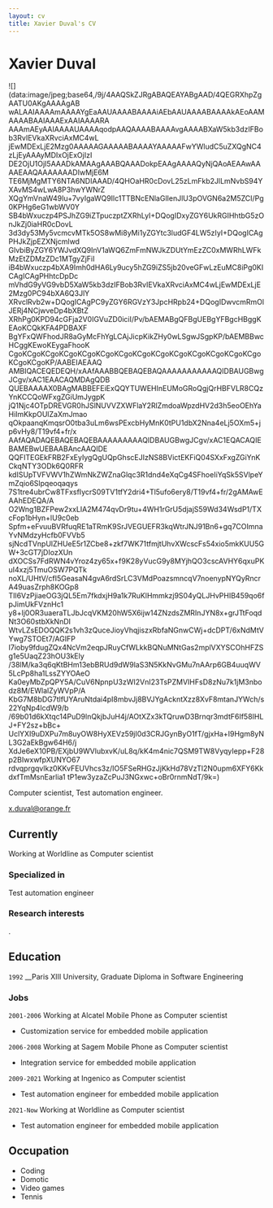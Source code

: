```yaml
---
layout: cv
title: Xavier Duval's CV
---
```

# Xavier Duval
![](data:image/jpeg;base64,/9j/4AAQSkZJRgABAQEAYABgAAD/4QEGRXhpZgAATU0AKgAAAAgAB
wALAAIAAAAmAAAAYgEaAAUAAAABAAAAiAEbAAUAAAABAAAAkAEoAAMAAAABAAIAAAExAAIAAAARA
AAAmAEyAAIAAAAUAAAAqodpAAQAAAABAAAAvgAAAABXaW5kb3dzIFBob3RvIEVkaXRvciAxMC4wL
jEwMDExLjE2Mzg0AAAAAGAAAAABAAAAYAAAAAFwYWludC5uZXQgNC4zLjEyAAAyMDIxOjExOjIzI
DE2OjU1OjI5AAADkAMAAgAAABQAAADokpEAAgAAAAQyNjQAoAEAAwAAAAEAAQAAAAAAADIwMjE6M
TE6MjMgMTY6NTA6NDIAAAD/4QHOaHR0cDovL25zLmFkb2JlLmNvbS94YXAvMS4wLwA8P3hwYWNrZ
XQgYmVnaW49Iu+7vyIgaWQ9Ilc1TTBNcENlaGlIenJlU3pOVGN6a2M5ZCI/Pg0KPHg6eG1wbWV0Y
SB4bWxuczp4PSJhZG9iZTpuczptZXRhLyI+DQogIDxyZGY6UkRGIHhtbG5zOnJkZj0iaHR0cDovL
3d3dy53My5vcmcvMTk5OS8wMi8yMi1yZGYtc3ludGF4LW5zIyI+DQogICAgPHJkZjpEZXNjcmlwd
GlvbiByZGY6YWJvdXQ9InV1aWQ6ZmFmNWJkZDUtYmEzZC0xMWRhLWFkMzEtZDMzZDc1MTgyZjFiI
iB4bWxuczp4bXA9Imh0dHA6Ly9ucy5hZG9iZS5jb20veGFwLzEuMC8iPg0KICAgICAgPHhtcDpDc
mVhdG9yVG9vbD5XaW5kb3dzIFBob3RvIEVkaXRvciAxMC4wLjEwMDExLjE2Mzg0PC94bXA6Q3JlY
XRvclRvb2w+DQogICAgPC9yZGY6RGVzY3JpcHRpb24+DQogIDwvcmRmOlJERj4NCjwveDp4bXBtZ
XRhPg0KPD94cGFja2V0IGVuZD0iciI/Pv/bAEMABgQFBgUEBgYFBgcHBggKEAoKCQkKFA4PDBAXF
BgYFxQWFhodJR8aGyMcFhYgLCAjJicpKikZHy0wLSgwJSgpKP/bAEMBBwcHCggKEwoKEygaFhooK
CgoKCgoKCgoKCgoKCgoKCgoKCgoKCgoKCgoKCgoKCgoKCgoKCgoKCgoKCgoKCgoKP/AABEIAEAAQ
AMBIQACEQEDEQH/xAAfAAABBQEBAQEBAQAAAAAAAAAAAQIDBAUGBwgJCgv/xAC1EAACAQMDAgQDB
QUEBAAAAX0BAgMABBEFEiExQQYTUWEHInEUMoGRoQgjQrHBFVLR8CQzYnKCCQoWFxgZGiUmJygpK
jQ1Njc4OTpDREVGR0hJSlNUVVZXWFlaY2RlZmdoaWpzdHV2d3h5eoOEhYaHiImKkpOUlZaXmJmao
qOkpaanqKmqsrO0tba3uLm6wsPExcbHyMnK0tPU1dbX2Nna4eLj5OXm5+jp6vHy8/T19vf4+fr/x
AAfAQADAQEBAQEBAQEBAAAAAAAAAQIDBAUGBwgJCgv/xAC1EQACAQIEBAMEBwUEBAABAncAAQIDE
QQFITEGEkFRB2FxEyIygQgUQpGhscEJIzNS8BVictEKFiQ04SXxFxgZGiYnKCkqNTY3ODk6Q0RFR
kdISUpTVFVWV1hZWmNkZWZnaGlqc3R1dnd4eXqCg4SFhoeIiYqSk5SVlpeYmZqio6Slpqeoqaqys
7S1tre4ubrCw8TFxsfIycrS09TV1tfY2dri4+Tl5ufo6ery8/T19vf4+fr/2gAMAwEAAhEDEQA/A
O2Wng1BZFPew2xxLIA2M474qvDr9tu+4WH1rGrU5djajS59Wd34WsdP1/TXcFop1bHyn+lU9c0eb
Spfm+eFvuuBVRfuqRE1aTRmK9SrJVEGUEFR3kqWtrJNJ91Bn6+gq7COImnaYvNMdzyHcfb0FVVb5
sjNcdTVnpUlZHUeE5r1ZCbe8+zkf7WK71tfmjtUhvXWcscFs54xio5mkKUU5GW+3cGT7jDIozXUn
dXOCSs7FdRWN4vYroz4zy65x+f9K28yVucG9y8MYjhQO3cscAVHY6qxuPKuI4xzj5TmuOSW7PQTk
noXL/UHtV/cfI5GeasaN4gvA6rdSrLC3VMdPoazsmncqV7noenypNYQyRncrA49uasZrph8KOGp8
TIl6VzPjiaeOG3jQL5Em7fkdxjH9a1k7RuKlHmmkzj9S04yQLJHvPHIB459qo6fpJimUkFVznHc1
y8+lj0OR3uaeraTLJbJcqVKM20hW5X6ijw14ZNzdsZMRInJYN8x+grJTtFoqdNt3O60stbXkNnDI
WtvLZsEDOQQK2s1vh3zQuceJioyVhqjiszxRbfaNGnwCWj+dcDPT/6xNdMtVYwg7STOEt7/AGIFP
I7ioby9fdugZQx4NcVm2eqpJRuyCfWLkkBQNuMNtGas2mplVXYSCOhHFZSg1e5UaqZ23hOU3kEly
/38lM/ka3q6qKtBHm13ebBRUd9dW9laS3N5KkNvGMu7nAArp6GB4uuqWV5LcPp8ha1LssZYYOAeO
Ka0eyMbZpQPY5A/CuV6NpnpU3zWI2VnI23TsPZMVIHFsD8zNu7k1jM3nbodz8M/EWlalZyWVpP/A
KbG7M8bDG7tlfUYAruNtdai4pI8mbvJj8BVJYgAckntXzz8XvF8mtanJYWch/s22YqNp4lcdW9/b
/69b01d6kXtqc14PuD9lnQkjbJuH4j/AOtXZx3kTQruwD3Brnqr3mdtF6If58IHLJ+FY2sz+bBc+
UclYXI9uDXPu7m8uyOW8HyXEVz59jI0d3CRJGynByO1fT/gjxHa+I9Hgm8yNL3G2aEkBgw64H6/j
XdJe6eX10PB/EXjbU9WVlubxvK/uL8q/kK4m4nic7QSM9TW8VyqyIepp+F28p2BIwxwfpXUNYO67
rdvqprgqvlkz0KKvFEUVhcs3z/IO5FSeRHGzJjKkHd78VzTl2N0upm6XFY6KkdxfTmMsnEarlia1
tP1ew3yzaZcPuJ3NGxwc+oBr0rnmNdT/9k=)


Computer scientist, Test automation engineer.

<div id="webaddress">
<a href="mailto:x.duval@orange.fr">x.duval@orange.fr</a>
</div>


## Currently

Working at Worldline as Computer scientist

### Specialized in

Test automation engineer


### Research interests

.


## Education

`1992`
__Paris XIII University, Graduate Diploma in Software Engineering



### Jobs

`2001-2006`
Working at Alcatel Mobile Phone as Computer scientist
- Customization service for embedded mobile application

`2006-2008`
Working at Sagem Mobile Phone as Computer scientist
- Integration service for embedded mobile application

`2009-2021`
Working at Ingenico as Computer scientist
- Test automation engineer for embedded mobile application

`2021-Now`
Working at Worldline as Computer scientist
- Test automation engineer for embedded mobile application



## Occupation

- Coding
- Domotic
- Video games
- Tennis



<!-- ### Footer

Last updated: December 2022 -->


